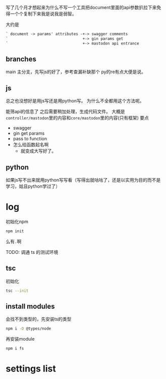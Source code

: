 写了几个月才想起来为什么不写一个工具把document里面的api参数扒拉下来免得一个个复制下来我是说我是弱智。

大约是
```txt
` document -> params' attributes -+-> swagger comments
`                                 +-> gin params get
`                                 +-> mastodon api entrance
```

## branches

main 主分支，先写js的好了，参考查漏补缺那个
py的re有点大便是说。

## js

总之也没想好是用js写还是用python写。
为什么不全都用这个方法呢。

能筛api的信息了
之后需要稍加处理，生成代码文件。
大概是`controller/mastodon`里的内容和`core/mastodon`里的内容(只有框架)
要点
- swagger
- gin get params
- pass to function
- 怎么给函数起名啊
  - 就变成大写好了。

## python

如果js写不出来就用python写写看（写得出就咕咕了，还是以实用为目的而不是学习，姑且python学过了）

# log

初始化npm
```sh
npm init
```
么有`.`啊

TODO: 调通 ts 的测试环境
## tsc
初始化
```sh
tsc --init
```

## install modules
会找不到类型的，先安装ts的类型
```sh
npm i -D @types/node
```
再安装module
```sh
npm i fs
```


# settings list



